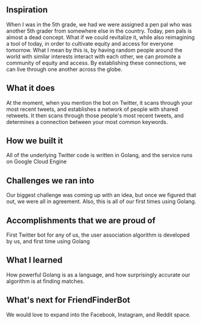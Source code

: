 ## Inspiration
When I was in the 5th grade, we had we were assigned a pen pal who was another 5th grader from somewhere else in the country. Today, pen pals is almost a dead concept. What if we could revitalize it, while also reimagining a tool of today, in order to cultivate equity and access for everyone tomorrow. What I mean by this is, by having random people around the world with similar interests interact with each other, we can promote a community of equity and access. By establishing these connections, we can live through one another across the globe.

## What it does
At the moment, when you mention the bot on Twitter, it scans through your most recent tweets, and establishes a network of people with shared retweets. It then scans through those people's most recent tweets, and determines a connection between your most common keywords.

## How we built it

All of the underlying Twitter code is written in Golang, and the service runs on Google Cloud Engine

## Challenges we ran into

Our biggest challenge was coming up with an idea, but once we figured that out, we were all in agreement. Also, this is all of our first times using Golang. 

## Accomplishments that we are proud of

First Twitter bot for any of us, the user association algorithm is developed by us, and first time using Golang

## What I learned

How powerful Golang is as a language, and how surprisingly accurate our algorithm is at finding matches. 

## What's next for FriendFinderBot

We would love to expand into the Facebook, Instagram, and Reddit space.

